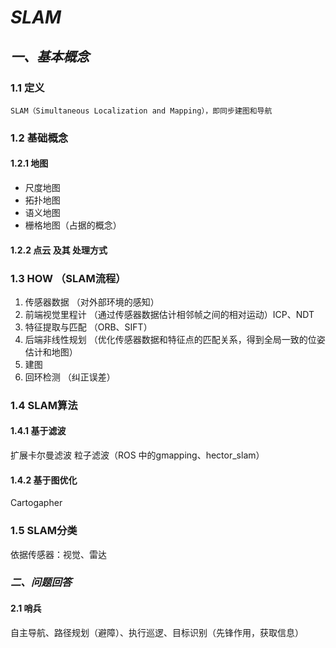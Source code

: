 # ***SLAM***
## ***一、基本概念***
### 1.1 定义
    SLAM（Simultaneous Localization and Mapping），即同步建图和导航

### 1.2 基础概念
####  1.2.1 地图
+ 尺度地图
+ 拓扑地图
+ 语义地图
+ 栅格地图（占据的概念）
#### 1.2.2 点云 及其 处理方式



### 1.3 HOW （SLAM流程）
1. 传感器数据     （对外部环境的感知）
2. 前端视觉里程计  （通过传感器数据估计相邻帧之间的相对运动）ICP、NDT
3. 特征提取与匹配  （ORB、SIFT）
4. 后端非线性规划  （优化传感器数据和特征点的匹配关系，得到全局一致的位姿估计和地图）
5. 建图
6. 回环检测 （纠正误差）

### 1.4 SLAM算法
#### 1.4.1 基于滤波
扩展卡尔曼滤波 粒子滤波（ROS 中的gmapping、hector_slam）
#### 1.4.2 基于图优化
Cartogapher

### 1.5 SLAM分类
依据传感器：视觉、雷达


### ***二、问题回答***
#### 2.1 哨兵
自主导航、路径规划（避障）、执行巡逻、目标识别（先锋作用，获取信息）

